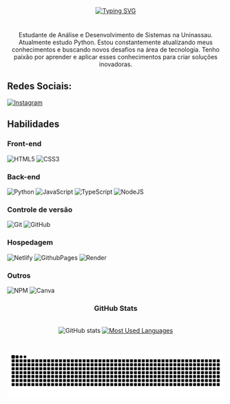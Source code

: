 <div align="center">
  <a href="https://git.io/typing-svg">
    <img src="https://readme-typing-svg.herokuapp.com?font=Fira+Code&color=%230000FF&size=25&center=true&vCenter=true&width=500&lines=Welcome+to+my+profile!" alt="Typing SVG">
  </a>
</div>

#
<p align="center">Estudante de Análise e Desenvolvimento de Sistemas na Uninassau. Atualmente estudo Python.
Estou constantemente atualizando meus conhecimentos e buscando novos desafios na área de tecnologia. Tenho paixão por aprender e aplicar esses conhecimentos para criar soluções inovadoras.

##  Redes Sociais:
[![Instagram](https://img.shields.io/badge/Instagram-%23E4405F.svg?logo=Instagram&logoColor=white)](https://instagram.com/Caio.xyz_) 


##  Habilidades

### Front-end
![HTML5](https://img.shields.io/badge/html5-%23E34F26.svg?style=flat&logo=html5&logoColor=white)  ![CSS3](https://img.shields.io/badge/css3-%231572B6.svg?style=flat&logo=css3&logoColor=white)

### Back-end
![Python](https://img.shields.io/badge/python-3670A0?style=flat&logo=python&logoColor=ffdd54)  ![JavaScript](https://img.shields.io/badge/javascript-%23323330.svg?style=flat&logo=javascript&logoColor=%23F7DF1E)  ![TypeScript](https://img.shields.io/badge/typescript-%23007ACC.svg?style=flat&logo=typescript&logoColor=white)  ![NodeJS](https://img.shields.io/badge/node.js-6DA55F?style=flat&logo=node.js&logoColor=white)  

### Controle de versão
![Git](https://img.shields.io/badge/git-%23F05033.svg?style=flat&logo=git&logoColor=white)  ![GitHub](https://img.shields.io/badge/GitHub-181717?logo=github&logoColor=white)

### Hospedagem
![Netlify](https://img.shields.io/badge/netlify-%23000000.svg?style=flat&logo=netlify&logoColor=#00C7B7) ![GithubPages](https://img.shields.io/badge/github%20pages-121013?style=flat&logo=github&logoColor=white) ![Render](https://img.shields.io/badge/Render-%46E3B7.svg?style=flat&logo=render&logoColor=white)

### Outros
![NPM](https://img.shields.io/badge/NPM-%23CB3837.svg?style=flat&logo=npm&logoColor=white)   ![Canva](https://img.shields.io/badge/Canva-%2300C4CC.svg?style=flat&logo=Canva&logoColor=white)

<div style="text-align: center;" align="center">
  <h3> GitHub Stats </h3>
  <br>
  <img src="https://github-readme-stats-git-masterrstaa-rickstaa.vercel.app/api?username=caioreis29974&hide_title=true&show_icons=true&include_all_commits=false&count_private=true&line_height=25&hide=issues&bg_color=000&title_color=FF00F6&text_color=FFF&border_radius=3&border_color=36123c&icon_color=FF00F6&theme=jolly" alt="GitHub stats">

  <a href="https://github.com/caioreis29974/github-readme-stats">
    <img src="https://github-readme-stats-git-masterrstaa-rickstaa.vercel.app/api/top-langs/?username=caioreis29974&line_height=10&card_width=290&layout=compact&hide_title=false&count_private=true&langs_count=4&show_icons=true&title_color=FF00F6&hide=html,scss,less&bg_color=000&text_color=8B8B8B&border_radius=3&border_color=561760&count_private=true" alt="Most Used Languages">
  </a>
</div>

#
<picture align="center">
  <source media="(prefers-color-scheme: dark)" srcset="https://raw.githubusercontent.com/caioreis29974/caioreis29974/output/github-contribution-grid-snake-dark.svg">
  <source media="(prefers-color-scheme: light)" srcset="https://raw.githubusercontent.com/caioreis29974/caioreis29974/output/github-contribution-grid-snake-dark.svg">
  <img align="center" alt="github contribution grid snake animation" src="https://raw.githubusercontent.com/caioreis29974/caioreis29974/output/github-contribution-grid-snake.svg">
</picture>
